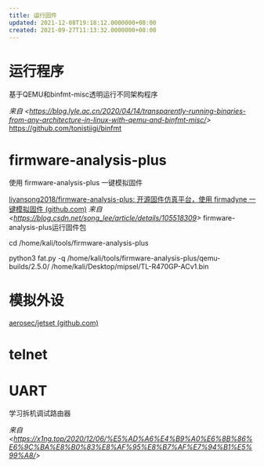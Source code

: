 ```yaml
---
title: 运行固件
updated: 2021-12-08T19:18:12.0000000+08:00
created: 2021-09-27T11:13:32.0000000+08:00
---
```


# 运行程序
基于QEMU和binfmt-misc透明运行不同架构程序

*来自 \<<https://blog.lyle.ac.cn/2020/04/14/transparently-running-binaries-from-any-architecture-in-linux-with-qemu-and-binfmt-misc/>\>*
<https://github.com/tonistiigi/binfmt>

# firmware-analysis-plus
使用 firmware-analysis-plus 一键模拟固件

[liyansong2018/firmware-analysis-plus: 开源固件仿真平台，使用 firmadyne 一键模拟固件 (github.com)](https://github.com/liyansong2018/firmware-analysis-plus)
*来自 \<<https://blog.csdn.net/song_lee/article/details/105518309>\>*
firmware-analysis-plus运行固件包

cd /home/kali/tools/firmware-analysis-plus

python3 fat.py -q /home/kali/tools/firmware-analysis-plus/qemu-builds/2.5.0/ /home/kali/Desktop/mipsel/TL-R470GP-ACv1.bin
# 模拟外设
[aerosec/jetset (github.com)](https://github.com/aerosec/jetset/)

# telnet

# UART
学习拆机调试路由器

*来自 \<<https://x1ng.top/2020/12/06/%E5%AD%A6%E4%B9%A0%E6%8B%86%E6%9C%BA%E8%B0%83%E8%AF%95%E8%B7%AF%E7%94%B1%E5%99%A8/>\>*
